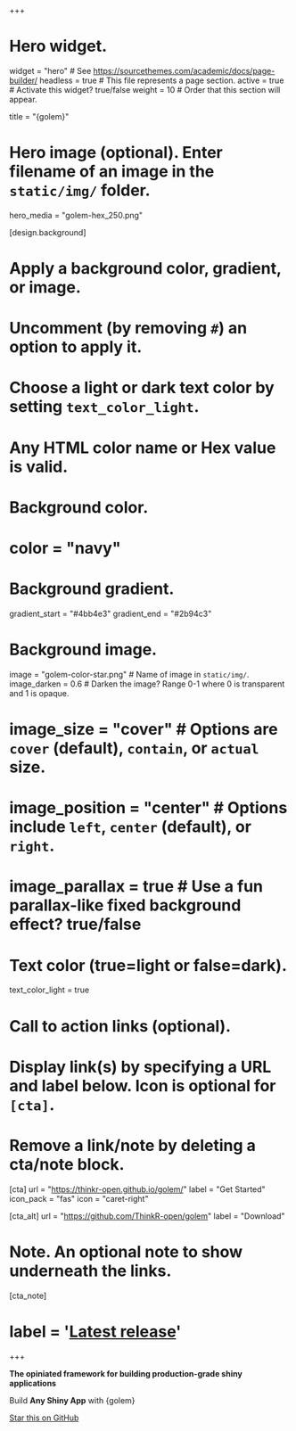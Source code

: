 +++
# Hero widget.
widget = "hero"  # See https://sourcethemes.com/academic/docs/page-builder/
headless = true  # This file represents a page section.
active = true  # Activate this widget? true/false
weight = 10  # Order that this section will appear.

title = "{golem}"

# Hero image (optional). Enter filename of an image in the `static/img/` folder.
hero_media = "golem-hex_250.png"

[design.background]
  # Apply a background color, gradient, or image.
  #   Uncomment (by removing `#`) an option to apply it.
  #   Choose a light or dark text color by setting `text_color_light`.
  #   Any HTML color name or Hex value is valid.

  # Background color.
  # color = "navy"
  
  # Background gradient.
  gradient_start = "#4bb4e3"
  gradient_end = "#2b94c3"
  
  # Background image.
  image = "golem-color-star.png"  # Name of image in `static/img/`.
  image_darken = 0.6  # Darken the image? Range 0-1 where 0 is transparent and 1 is opaque.
  # image_size = "cover"  #  Options are `cover` (default), `contain`, or `actual` size.
  # image_position = "center"  # Options include `left`, `center` (default), or `right`.
  # image_parallax = true  # Use a fun parallax-like fixed background effect? true/false
  
  # Text color (true=light or false=dark).
  text_color_light = true

# Call to action links (optional).
#   Display link(s) by specifying a URL and label below. Icon is optional for `[cta]`.
#   Remove a link/note by deleting a cta/note block.
[cta]
  url = "https://thinkr-open.github.io/golem/"
  label = "Get Started"
  icon_pack = "fas"
  icon = "caret-right"
  
[cta_alt]
  url = "https://github.com/ThinkR-open/golem"
  label = "Download"

# Note. An optional note to show underneath the links.
[cta_note]
#  label = '<a class="js-github-release" href="https://github.com/ThinkR-open/golem/releases" data-repo="ThinkR-open/golem">Latest release<!-- V --></a>'
+++

**The opiniated framework for building production-grade shiny applications**

Build **Any Shiny App** with {golem}

<span style="text-shadow: none;"><a class="github-button" href="https://github.com/ThinkR-open/golem" data-icon="octicon-star" data-size="large" data-show-count="true" aria-label="Star this on GitHub">Star this on GitHub</a><script async defer src="https://buttons.github.io/buttons.js"></script></span>

